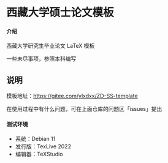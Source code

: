 #  西藏大学硕士论文模板

#### 介绍
西藏大学研究生毕业论文 LaTeX 模板

一些未尽事项，参照本科编写

## 说明

模板地址：https://gitee.com/ylxdxx/ZD-SS-template

在使用过程中有什么问题，可在上面仓库的问题区「issues」提出

#### 测试环境

- 系统：Debian 11
- 发行版：TexLive 2022
- 编辑器：TeXStudio
